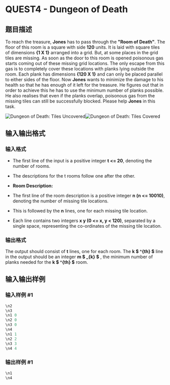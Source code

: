 # QUEST4 - Dungeon of Death

## 题目描述

 To reach the treasure, **Jones** has to pass through the **"Room of Death"**. The floor of this room is a square with side **120** units. It is laid with square tiles of dimensions **{1 X 1}** arranged into a grid. But, at some places in the grid tiles are missing. As soon as the door to this room is opened poisonous gas starts coming out of these missing grid locations. The only escape from this gas is to completely cover these locations with planks lying outside the room. Each plank has dimensions **{120 X 1}** and can only be placed parallel to either sides of the floor. Now **Jones** wants to minimize the damage to his health so that he has enough of it left for the treasure. He figures out that in order to achieve this he has to use the minimum number of planks possible. He also realises that even if the planks overlap, poisonous gas from the missing tiles can still be successfully blocked. Please help **Jones** in this task.

![Dungeon of Death: Tiles Uncovered](https://cdn.luogu.com.cn/upload/vjudge_pic/SP660/0bc9bc745696bd4c5ed9b6ba2801fb536467de28.png)![Dungeon of Death: Tiles Covered](https://cdn.luogu.com.cn/upload/vjudge_pic/SP660/9d9dbe631bb6fa95a9054bb191e7a73af3bcebd2.png)

## 输入输出格式

### 输入格式

- The first line of the input is a positive integer **t <= 20**, denoting the number of rooms.

- The descriptions for the t rooms follow one after the other.

- **Room Description:**

- The first line of the room description is a positive integer **n (n <= 10010)**, denoting the number of missing tile locations.

- This is followed by the **n** lines, one for each missing tile location.

- Each line contains two integers **x y (0 <= x, y < 120)**, separated by a single space, representing the co-ordinates of the missing tile location.

### 输出格式

The output should consist of **t** lines, one for each room. The **k $ ^{th} $** line in the output should be an integer **m $ _{k} $** , the minimum number of planks needed for the **k $ ^{th} $** room.

## 输入输出样例

### 输入样例 #1

```cpp
\n2
\n3
\n1 0
\n2 0
\n3 0
\n4
\n1 1
\n2 2
\n3 3
\n4 4
```


### 输出样例 #1

```cpp
\n1
\n4
```


